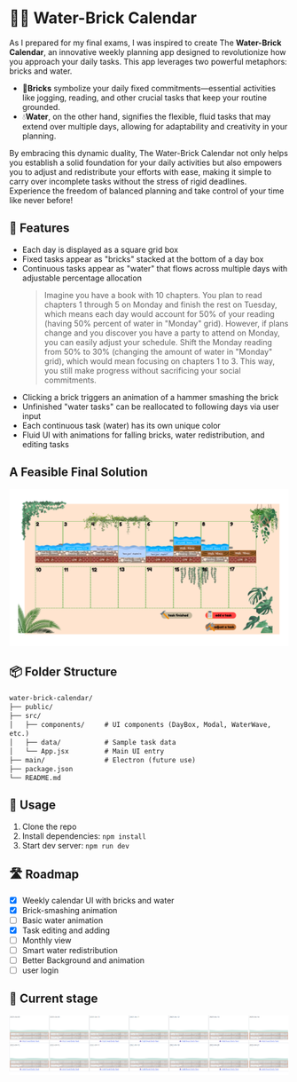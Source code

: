 # 🧱💧 Water-Brick Calendar

As I prepared for my final exams, I was inspired to create The **Water-Brick Calendar**, an innovative weekly planning app designed to revolutionize how you approach your daily tasks. This app leverages two powerful metaphors: bricks and water.

- 🧱**Bricks** symbolize your daily fixed commitments—essential activities like jogging, reading, and other crucial tasks that keep your routine grounded.
- 💧**Water**, on the other hand, signifies the flexible, fluid tasks that may extend over multiple days, allowing for adaptability and creativity in your planning.

By embracing this dynamic duality, The Water-Brick Calendar not only helps you establish a solid foundation for your daily activities but also empowers you to adjust and redistribute your efforts with ease, making it simple to carry over incomplete tasks without the stress of rigid deadlines. Experience the freedom of balanced planning and take control of your time like never before!

## 🌟 Features

- Each day is displayed as a square grid box
- Fixed tasks appear as "bricks" stacked at the bottom of a day box
- Continuous tasks appear as "water" that flows across multiple days with adjustable percentage allocation
    > Imagine you have a book with 10 chapters. You plan to read chapters 1 through 5 on Monday and finish the rest on Tuesday, which means each day would account for 50% of your reading (having 50% percent of water in "Monday" grid). However, if plans change and you discover you have a party to attend on Monday, you can easily adjust your schedule. Shift the Monday reading from 50% to 30% (changing the amount of water in "Monday" grid), which would mean focusing on chapters 1 to 3. This way, you still make progress without sacrificing your social commitments.
- Clicking a brick triggers an animation of a hammer smashing the brick
- Unfinished "water tasks" can be reallocated to following days via user input
- Each continuous task (water) has its own unique color
- Fluid UI with animations for falling bricks, water redistribution, and editing tasks

## A Feasible Final Solution

![](pic2.png "a feasible final solution")

## 📦 Folder Structure

```
water-brick-calendar/
├── public/
├── src/
│   ├── components/     # UI components (DayBox, Modal, WaterWave, etc.)
│   ├── data/           # Sample task data
│   └── App.jsx         # Main UI entry
├── main/               # Electron (future use)
├── package.json
└── README.md
```

## 🚀 Usage

1. Clone the repo
2. Install dependencies: `npm install`
3. Start dev server: `npm run dev`

## 🛣️ Roadmap

- [x] Weekly calendar UI with bricks and water
- [x] Brick-smashing animation
- [ ] Basic water animation
- [x] Task editing and adding
- [ ] Monthly view
- [ ] Smart water redistribution
- [ ] Better Background and animation
- [ ] user login

## 👀 Current stage
![](pic1.png "")
